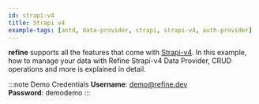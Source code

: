 ```yaml
---
id: strapi-v4
title: Strapi v4
example-tags: [antd, data-provider, strapi, strapi-v4, auth-provider]
---
```


**refine** supports all the features that come with [Strapi-v4](https://docs.strapi.io/developer-docs/latest/getting-started/introduction.html). In this example, how to manage your data with Refine Strapi-v4 Data Provider, CRUD operations and more is explained in detail.

:::note Demo Credentials
**Username**: demo@refine.dev  
**Password**: demodemo
:::

<CodeSandboxExample path="data-provider-strapi-v4" />
